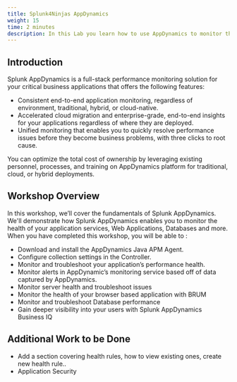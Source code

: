 ```yaml
---
title: Splunk4Ninjas AppDynamics
weight: 15
time: 2 minutes
description: In this Lab you learn how to use AppDynamics to monitor the health of your application services.
---
```


## Introduction
Splunk AppDynamics is a full-stack performance monitoring solution for your critical business applications that offers the following features:

- Consistent end-to-end application monitoring, regardless of environment, traditional, hybrid, or cloud-native.
- Accelerated cloud migration and enterprise-grade, end-to-end insights for your applications regardless of where they are deployed.
- Unified monitoring that enables you to quickly resolve performance issues before they become business problems, with three clicks to root cause.

You can optimize the total cost of ownership by leveraging existing personnel, processes, and training on AppDynamics platform for traditional, cloud, or hybrid deployments.

## Workshop Overview

In this workshop, we’ll cover the fundamentals of Splunk AppDynamics. We'll demonstrate how Splunk AppDynamics enables you to monitor the health of your application services, Web Applications, Databases and more. When you have completed this workshop, you will be able to : 

- Download and install the AppDynamics Java APM Agent.
- Configure collection settings in the Controller.
- Monitor and troubleshoot your application’s performance health.
- Monitor alerts in AppDynamic’s monitoring service based off of data captured by AppDynamics.
- Monitor server health and troubleshoot issues
- Monitor the health of your browser based application with BRUM
- Monitor and troubleshoot Database performance
- Gain deeper visibility into your users with Splunk AppDynamics Business IQ 


## Additional Work to be Done 

- Add a section covering health rules, how to view existing ones, create new health rule.. 
- Application Security 